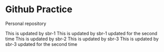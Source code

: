 # Github Practice

Personal repository

This is updated by sbr-1
This is updated by sbr-1 updated for the second time
This is updated by sbr-2
This is updated by sbr-3
This is updated by sbr-3 updated for the second time
